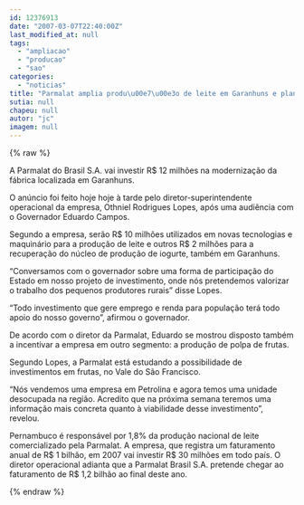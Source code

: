 ```yaml
---
id: 12376913
date: "2007-03-07T22:40:00Z"
last_modified_at: null
tags:
  - "ampliacao"
  - "producao"
  - "sao"
categories:
  - "noticias"
title: "Parmalat amplia produ\u00e7\u00e3o de leite em Garanhuns e planeja produzir suco no S\u00e3o Francisco"
sutia: null
chapeu: null
autor: "jc"
imagem: null
---
```

{% raw %}
<p>A Parmalat do Brasil S.A. vai investir R$ 12 milh&otilde;es na moderniza&ccedil;&atilde;o da f&aacute;brica localizada em Garanhuns.</p>
<p>O an&uacute;ncio foi feito hoje hoje &agrave; tarde pelo diretor-superintendente operacional da empresa, Othniel Rodrigues Lopes, ap&oacute;s uma audi&ecirc;ncia com o Governador Eduardo Campos.&nbsp;</p>
<p>Segundo a empresa, ser&atilde;o R$ 10 milh&otilde;es utilizados em novas tecnologias e maquin&aacute;rio para a produ&ccedil;&atilde;o de leite e outros R$ 2 milh&otilde;es para a recupera&ccedil;&atilde;o do n&uacute;cleo de produ&ccedil;&atilde;o de iogurte, tamb&eacute;m em Garanhuns.</p>
<p>&ldquo;Conversamos com o governador sobre uma forma de participa&ccedil;&atilde;o do Estado em nosso projeto de investimento, onde n&oacute;s pretendemos valorizar o trabalho dos pequenos produtores rurais&rdquo; disse Lopes.</p>
<p>&ldquo;Todo investimento que gere emprego e renda para popula&ccedil;&atilde;o ter&aacute; todo apoio do nosso governo&rdquo;, afirmou o governador.</p>
<p>De acordo com o diretor da Parmalat, Eduardo se mostrou disposto tamb&eacute;m a incentivar a empresa em outro segmento: a produ&ccedil;&atilde;o de polpa de frutas.</p>
<p>Segundo Lopes, a Parmalat est&aacute; estudando a possibilidade de investimentos em frutas, no Vale do S&atilde;o Francisco.</p>
<p>&ldquo;N&oacute;s vendemos uma empresa em Petrolina e agora temos uma unidade desocupada na regi&atilde;o. Acredito que na pr&oacute;xima semana teremos uma informa&ccedil;&atilde;o mais concreta quanto &agrave; viabilidade desse investimento&rdquo;, revelou.</p>
<p>Pernambuco &eacute; respons&aacute;vel por 1,8% da produ&ccedil;&atilde;o nacional de leite comercializado pela Parmalat. A empresa, que registra um faturamento anual de R$ 1 bilh&atilde;o, em 2007 vai investir R$ 30 milh&otilde;es em todo pa&iacute;s. O diretor operacional adianta que a Parmalat Brasil S.A. pretende chegar ao faturamento de R$ 1,2 bilh&atilde;o ao final deste ano.</p>
{% endraw %}